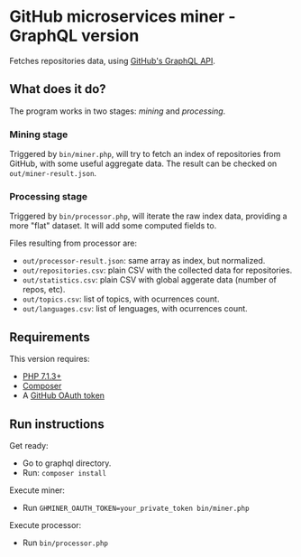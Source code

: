 # GitHub microservices miner - GraphQL version

Fetches repositories data, using [GitHub's GraphQL API].

[GitHub's GraphQL API]: https://developer.github.com/v4/

## What does it do?

The program works in two stages: *mining* and *processing*.

### Mining stage

Triggered by `bin/miner.php`, will try to fetch an index of repositories from GitHub,
with some useful aggregate data. The result can be checked on `out/miner-result.json`.

### Processing stage

Triggered by `bin/processor.php`, will iterate the raw index data, providing a more
"flat" dataset. It will add some computed fields to.

Files resulting from processor are:

 - `out/processor-result.json`: same array as index, but normalized.
 - `out/repositories.csv`: plain CSV with the collected data for repositories.
 - `out/statistics.csv`: plain CSV with global aggerate data (number of repos, etc).
 - `out/topics.csv`: list of topics, with ocurrences count.
 - `out/languages.csv`: list of lenguages, with ocurrences count.

## Requirements

This version requires:

 - [PHP 7.1.3+](http://php.net)
 - [Composer](https://getcomposer.org/)
 - A [GitHub OAuth token](https://help.github.com/articles/creating-an-access-token-for-command-line-use/)

## Run instructions

Get ready:

 - Go to graphql directory.
 - Run: `composer install`

Execute miner:
 - Run `GHMINER_OAUTH_TOKEN=your_private_token bin/miner.php`

Execute processor:
 - Run `bin/processor.php`
